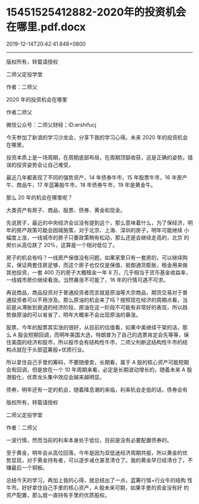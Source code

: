 # 15451525412882-2020年的投资机会在哪里.pdf.docx

2019-12-14T20:42:41.848+0800

----

版权所有，转载请授权

二师父定投学堂

作者：二师父

2020 年的投资机会在哪里 

作者二师父 

微信公众号：二师父财经；ID:ershifucj 

今天参加了新浪的学习沙龙会，分享下我的学习心得。未来 2020 年的投资机会 在哪里。 

投资本质上是一场周期，在周期底部布局，在周期顶部收获，这是正确的姿势。错误的投资姿势会让自己难受。 

最近几年都表现了不同的强势资产，14 年债券牛市，15 年股票牛市，16 年房产 牛、商品牛，17 年蓝筹股牛市，18 年债券牛市，19 年是黄金牛。 

那么 20 年的机会在哪里呢？ 

大类资产有房子、商品、股票、债券、黄金和现金。 

先说房子，最近的中央经济会议没有提到这个，那么意味着什么，为了保经济，明年的房产政策可能会因城施策，对于北京、上海、深圳的房子，明年可能继续 小幅度上涨，一线城市的房子只要政策稍有松动，那么还是会继续走高的，北京 的房价从高位跌了 20%，这算是一个相对低位了。 

房子的机会有吗？一线房产保值没有问题，如果家里只有一套房的，可以继续购 买，保证两套住房足够，而这个房子也仅仅是保值，抵御通货膨胀，租金用来做 其他投资，一套 400 万的房子大概租金一年 8 万，几乎相当于货币基金收益率，一线城市房价继续看涨。当然暴涨不可能了，16 年的行情可遇不可求。 

再说商品，商品投资对于普通投资者而言就是原油等大宗商品，期货交易对于普 通投资者可以不用涉及。那么原油的机会来了吗？按照现在经济的周期点看，当 前是从滞胀到衰退的经济阶段，原油在这一阶段不可能有非常好的表现，所以趋 势做原油的可以省省了，明年大概率不会出现原油的暴涨。 

股票，今年的股票其实涨的很好，从目前的估值看，如果中美继续干架的话，那 么 A 股会短期回调，而明年美国大选，特朗普为了自己的选票肯定会先等等，保 住美国的经济和股市，所以股市会有结构性牛市，二师父判断这结构性牛市的结 构点就在于头部蓝筹股\+优质行业。 

所以拿住自己手里的筹码，不要随便卖，长期看，属于 A 股的核心资产可能短期 会有回调，但是放在一个 10 年周期来看，必定是长期波动增长的，随着未来 A 股港股化，优质龙头集中效应会越来越明显。 

债券，明年还有一定的机会，随着降息潮的来临，利率机会走低的话，债券会有

版权所有，转载请授权

二师父定投学堂

作者：二师父

一波行情，然而当前的利率本身处于低位，目前是没有必要配置债券的。 

至于黄金，明年会从高位回落，今年是因为双低迷经济周期共振，所以黄金的优 势显现，对于黄金持有者，可以逐步减仓甚至清仓了。我的黄金早已经清仓了，不赚最后一个铜板。 

总结今天的学习，再加上我的心得，就总结出了一点，蓝筹行情\+行业牛的结构 性牛市。好好拿住自己手里的核心资产，A 股未来可期，如果手里的资金没有好 的资产配置，那么就一直持有手里的优质股权。 

